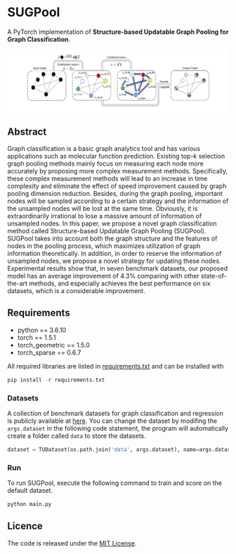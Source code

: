 # SUGPool

A PyTorch implementation of **Structure-based Updatable Graph Pooling for Graph Classification**.

![image](https://github.com/SourceCode1037/SUGPool/blob/main/image.png)

## Abstract

Graph classification is a basic graph analytics tool and has various applications such as molecular function prediction. 
Existing top-k selection graph pooling methods mainly focus on measuring each node more accurately by proposing more complex measurement methods. Specifically, these complex measurement methods will lead to an increase in time complexity and eliminate the effect of speed improvement caused by graph pooling dimension reduction. Besides, during the graph pooling, important nodes will be sampled according to a certain strategy and the information of the unsampled nodes will be lost at the same time. Obviously, it is extraordinarily irrational to lose a massive amount of information of unsampled nodes. 
In this paper, we propose a novel graph classification method called Structure-based Updatable Graph Pooling (SUGPool). 
SUGPool takes into account both the graph structure and the features of nodes in the pooling process, which maximizes utilization of graph information theoretically. In addition, in order to reserve the information of unsampled nodes, we propose a novel strategy for updating these nodes. Experimental results show that, in seven benchmark datasets, our proposed model has an average improvement of 4.3\% comparing with other state-of-the-art methods, and especially achieves the best performance on six datasets, which is a considerable improvement.

## Requirements
- python == 3.6.10
- torch == 1.5.1
- torch_geometric == 1.5.0
- torch_sparse == 0.6.7

All required libraries are listed in [requirements.txt](https://github.com/SourceCode1037/SUGPool/blob/main/requirements.txt) and can be installed with
```python 
pip install -r requirements.txt
```
### Datasets

A collection of benchmark datasets for graph classification and regression is publicly available at [here](https://chrsmrrs.github.io/datasets/). You can change the dataset by modifing the ```args.dataset``` in the following code statement, the program will automatically create a folder called ```data``` to store the datasets.

```python 
dataset = TUDataset(os.path.join('data', args.dataset), name=args.dataset)
```
### Run
  To run SUGPool, execute the following command to train and score on the default dataset.
```python 
python main.py
```

[comment]: <> (## Cite)

## Licence

The code is released under the [MIT License](https://github.com/SourceCode1037/SUGPool/blob/main/LICENSE). 
